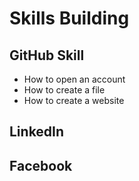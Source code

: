 # Skills Building
## GitHub Skill
- How to open an account
- How to create a file
- How to create a website


## LinkedIn
## Facebook



